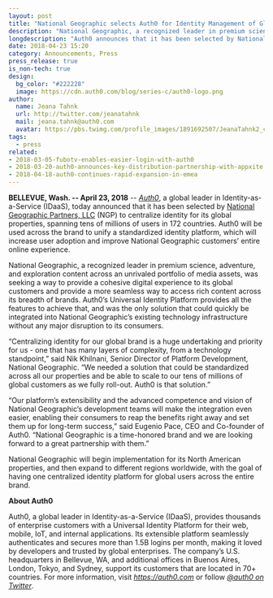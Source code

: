 ```yaml
---
layout: post
title: "National Geographic selects Auth0 for Identity Management of Global Properties"
description: "National Geographic, a recognized leader in premium science, has selected Auth0 to provide centralized login across all brands."
longdescription: "Auth0 announces that it has been selected by National Geographic to centralize identity for its global properties, spanning tens of millions of users in 172 countries. Auth0 will be used across the brand to unify a standardized identity platform."
date: 2018-04-23 15:20
category: Announcements, Press
press_release: true
is_non-tech: true
design: 
  bg_color: "#222228"
  image: https://cdn.auth0.com/blog/series-c/auth0-logo.png
author:
  name: Jeana Tahnk
  url: http://twitter.com/jeanatahnk
  mail: jeana.tahnk@auth0.com
  avatar: https://pbs.twimg.com/profile_images/1891692507/JeanaTahnk2_crop_400x400.jpg
tags: 
  - press
related:
- 2018-03-05-fubotv-enables-easier-login-with-auth0
- 2018-03-20-auth0-announces-key-distribution-partnership-with-appxite
- 2018-04-18-auth0-continues-rapid-expansion-in-emea
---
```


**BELLEVUE, Wash. -- April 23, 2018** -- [_Auth0_](https://auth0.com/), a global leader in Identity-as-a-Service (IDaaS), today announced that it has been selected by [National Geographic Partners, LLC](https://www.nationalgeographic.com/) (NGP) to centralize identity for its global properties, spanning tens of millions of users in 172 countries. Auth0 will be used across the brand to unify a standardized identity platform, which will increase user adoption and improve National Geographic customers’ entire online experience. 

National Geographic, a recognized leader in premium science, adventure, and exploration content across an unrivaled portfolio of media assets, was seeking a way to provide a cohesive digital experience to its global customers and provide a more seamless way to access rich content across its breadth of brands. Auth0’s Universal Identity Platform provides all the features to achieve that, and was the only solution that could quickly be integrated into National Geographic’s existing technology infrastructure without any major disruption to its consumers.  

“Centralizing identity for our global brand is a huge undertaking and priority for us - one that has many layers of complexity, from a technology standpoint,” said Nik Khilnani, Senior Director of Platform Development, National Geographic. “We needed a solution that could be standardized across all our properties and be able to scale to our tens of millions of global customers as we fully roll-out. Auth0 is that solution.” 

“Our platform’s extensibility and the advanced competence and vision of National Geographic’s development teams will make the integration even easier, enabling their consumers to reap the benefits right away and set them up for long-term success,” said Eugenio Pace, CEO and Co-founder of Auth0. “National Geographic is a time-honored brand and we are looking forward to a great partnership with them.”

National Geographic will begin implementation for its North American properties, and then expand to different regions worldwide, with the goal of having one centralized identity platform for global users across the entire brand. 

**About Auth0**

Auth0, a global leader in Identity-as-a-Service (IDaaS), provides thousands of enterprise customers with a Universal Identity Platform for their web, mobile, IoT, and internal applications. Its extensible platform seamlessly authenticates and secures more than 1.5B logins per month, making it loved by developers and trusted by global enterprises. The company’s U.S. headquarters in Bellevue, WA, and additional offices in Buenos Aires, London, Tokyo, and Sydney, support its customers that are located in 70+ countries.
For more information, visit [_https://auth0.com_](https://auth0.com/) or follow [_@auth0 on Twitter_](https://twitter.com/auth0).






